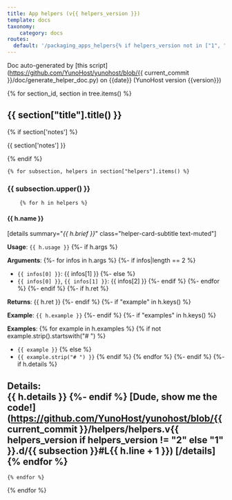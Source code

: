 ```yaml
---
title: App helpers (v{{ helpers_version }})
template: docs
taxonomy:
    category: docs
routes:
  default: '/packaging_apps_helpers{% if helpers_version not in ["1", "2"] %}_v{{ helpers_version }}{% endif %}'
---
```


Doc auto-generated by [this script](https://github.com/YunoHost/yunohost/blob/{{ current_commit }}/doc/generate_helper_doc.py) on {{date}} (YunoHost version {{version}})


{% for section_id, section in tree.items() %}
## {{ section["title"].title() }}

{% if section['notes'] %}<p>{{ section['notes'] }}</p>{% endif %}

    {% for subsection, helpers in section["helpers"].items() %}

### {{ subsection.upper() }}
        {% for h in helpers %}
#### {{ h.name }}

[details summary="<i>{{ h.brief }}</i>" class="helper-card-subtitle text-muted"]

**Usage**: `{{ h.usage }}`
{%- if h.args %}

**Arguments**:
    {%- for infos in h.args %}
        {%- if infos|length == 2 %}
- `{{ infos[0] }}`: {{ infos[1] }}
        {%- else %}
- `{{ infos[0] }}`, `{{ infos[1] }}`: {{ infos[2] }}
        {%- endif %}
    {%- endfor %}
{%- endif %}
{%- if h.ret %}

**Returns**: {{ h.ret }}
{%- endif %}
{%- if "example" in h.keys() %}

**Example**: `{{ h.example }}`
{%- endif %}
{%- if "examples" in h.keys() %}

**Examples**:
    {% for example in h.examples %}
        {% if not example.strip().startswith("# ") %}
- `{{ example }}`
        {% else %}
- `{{ example.strip("# ") }}`
        {% endif %}
    {% endfor %}
{%- endif %}
{%- if h.details %}

**Details**:  
{{ h.details }}
{%- endif %}
[Dude, show me the code!](https://github.com/YunoHost/yunohost/blob/{{ current_commit }}/helpers/helpers.v{{ helpers_version if helpers_version != "2" else "1" }}.d/{{ subsection }}#L{{ h.line + 1 }})
[/details]
        {% endfor %}
---
    {% endfor %}
{% endfor %}
